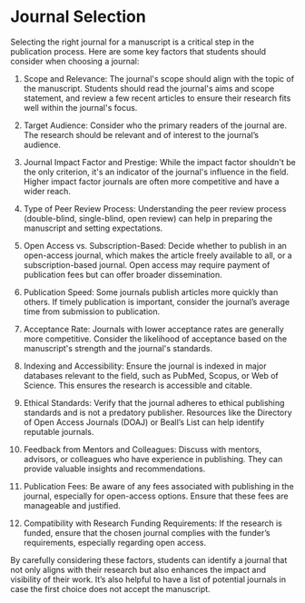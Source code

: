 # Journal Selection
Selecting the right journal for a manuscript is a critical step in the publication process. Here are some key factors that students should consider when choosing a journal:

1. Scope and Relevance: The journal's scope should align with the topic of the manuscript. Students should read the journal's aims and scope statement, and review a few recent articles to ensure their research fits well within the journal's focus.

2. Target Audience: Consider who the primary readers of the journal are. The research should be relevant and of interest to the journal’s audience.

3. Journal Impact Factor and Prestige: While the impact factor shouldn't be the only criterion, it's an indicator of the journal's influence in the field. Higher impact factor journals are often more competitive and have a wider reach.

4. Type of Peer Review Process: Understanding the peer review process (double-blind, single-blind, open review) can help in preparing the manuscript and setting expectations.

5. Open Access vs. Subscription-Based: Decide whether to publish in an open-access journal, which makes the article freely available to all, or a subscription-based journal. Open access may require payment of publication fees but can offer broader dissemination.

6. Publication Speed: Some journals publish articles more quickly than others. If timely publication is important, consider the journal’s average time from submission to publication.

7. Acceptance Rate: Journals with lower acceptance rates are generally more competitive. Consider the likelihood of acceptance based on the manuscript's strength and the journal's standards.

8. Indexing and Accessibility: Ensure the journal is indexed in major databases relevant to the field, such as PubMed, Scopus, or Web of Science. This ensures the research is accessible and citable.

9. Ethical Standards: Verify that the journal adheres to ethical publishing standards and is not a predatory publisher. Resources like the Directory of Open Access Journals (DOAJ) or Beall’s List can help identify reputable journals.

10. Feedback from Mentors and Colleagues: Discuss with mentors, advisors, or colleagues who have experience in publishing. They can provide valuable insights and recommendations.

11. Publication Fees: Be aware of any fees associated with publishing in the journal, especially for open-access options. Ensure that these fees are manageable and justified.

12. Compatibility with Research Funding Requirements: If the research is funded, ensure that the chosen journal complies with the funder’s requirements, especially regarding open access.

By carefully considering these factors, students can identify a journal that not only aligns with their research but also enhances the impact and visibility of their work. It’s also helpful to have a list of potential journals in case the first choice does not accept the manuscript.
